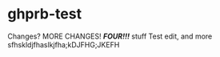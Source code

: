 ghprb-test
==========
Changes? MORE CHANGES! ***FOUR!!!*** stuff
Test edit, and more
sfhskldjfhaslkjfha;kDJFHG;JKEFH
